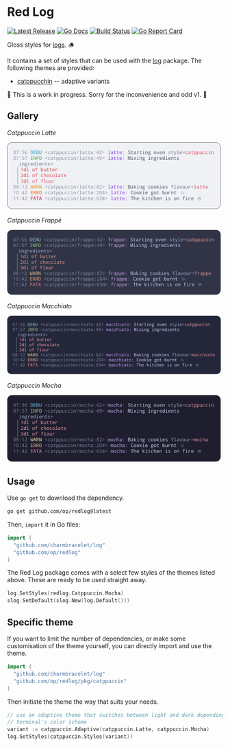 # Red Log

<p>
    <a href="https://github.com/op/redlog/releases"><img src="https://img.shields.io/github/release/op/redlog.svg?filter=v*" alt="Latest Release"></a>
    <a href="https://pkg.go.dev/github.com/op/redlog?tab=doc"><img src="https://godoc.org/github.com/golang/gddo?status.svg" alt="Go Docs"></a>
    <a href="https://github.com/op/redlog/actions"><img src="https://github.com/op/redlog/workflows/build/badge.svg" alt="Build Status"></a>
    <a href="https://goreportcard.com/report/github.com/op/redlog"><img alt="Go Report Card" src="https://goreportcard.com/badge/github.com/op/redlog"></a>
</p>

Gloss styles for [logs][log]. 🪵

It contains a set of styles that can be used with the [log] package. The
following themes are provided:

* [catppucchin](https://catppuccin.com) -- adaptive variants

[log]: /charmbracelet/log

🚧 This is a work in progress. Sorry for the inconvenience and odd v1. 🚧

## Gallery

*Catppuccin Latte*

<picture>
    <img width="500" src="./assets/catppuccin-latte.svg" alt="catppuccin latte" />
</picture>

*Catppuccin Frappé*

<picture>
    <img width="500" src="./assets/catppuccin-frappe.svg" alt="catppuccin frappe" />
</picture>

*Catppuccin Macchiato*

<picture>
    <img width="500" src="./assets/catppuccin-macchiato.svg" alt="catppuccin macchiato" />
</picture>

*Catppuccin Mocha*

<picture>
    <img width="500" src="./assets/catppuccin-mocha.svg" alt="catppuccin mocha" />
</picture>

## Usage

Use `go get` to download the dependency.

```bash
go get github.com/op/redlog@latest
```

Then, `import` it in Go files:

```go
import (
  "github.com/charmbracelet/log"
  "github.com/op/redlog"
)
```

The Red Log package comes with a select few styles of the themes listed above.
These are ready to be used straight away.

```go
log.SetStyles(redlog.Catppuccin.Mocha)
slog.SetDefault(slog.New(log.Default()))
```

## Specific theme

If you want to limit the number of dependencies, or make some customisation of
the theme yourself, you can directly import and use the theme.

```go
import (
  "github.com/charmbracelet/log"
  "github.com/op/redlog/pkg/catppuccin"
)
```

Then initiate the theme the way that suits your needs.

```go
// use an adaptive theme that switches between light and dark depending on the
// terminal's color scheme
variant := catppuccin.Adaptive(catppuccin.Latte, catppuccin.Mocha)
log.SetStyles(catppuccin.Styles(variant))
```
